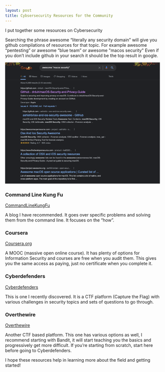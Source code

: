 ```yaml
---
layout: post
title: Cybsersecurity Resources for the Community
---
```


I put together some resources on Cybersecurity

Searching the phrase awesome “literally any security domain”  will give you github compilations of resources for that topic.
For example awesome “pentesting”  or awesome “blue team”  or awesome "macos security" 
Even if you don’t include github in your search it should be the top result in google.

![Github Search](/images/github_search.png)


### Command Line Kung Fu
[CommandLineKungFu](http://blog.commandlinekungfu.com/)

A blog I have recommended. It goes over specific problems and solving them from the command line. It 
focuses on the “how”.

### Coursera
[Coursera.org](https://www.coursera.org/promo/9pKuaUa9daFdNgMEs6HtJKzoQ?utm_campaign=Refer-a-friend+Landing+Page+-+Adding+WhatsApp&utm_content=personal_url&utm_medium=referral&utm_source=Friendbuy&fbuy_ref_code=qOmaA/)

A MOOC (massive open online course). It has plenty of options for Information Security and courses are free when you audit them. This gives you the same access as paying, just no certificate when you complete it.

### Cyberdefenders
[Cyberdefenders](https://cyberdefenders.org/labs/)

This is one I recently discovered. It is a CTF platform (Capture the Flag) with various challenges in security topics and sets of questions to go through.

### Overthewire
[Overthewire](https://overthewire.org//)


Another CTF based platform. This one has various options as well, I recommend starting with Bandit, it will start teaching you the basics and progressively get more difficult. If you’re starting from scratch, start here before going to Cyberdefenders.

I hope these resources help in learning more about the field and getting started!
<br>

